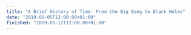 ```yaml
---
title: "A Brief History of Time: From the Big Bang to Black Holes"
date: "2019-01-05T12:00:00+01:00"
finished: "2019-01-12T12:00:00+01:00"
---
```

